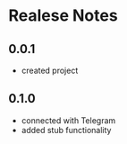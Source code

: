 # Realese Notes

## 0.0.1
* created project

## 0.1.0
* connected with Telegram
* added stub functionality